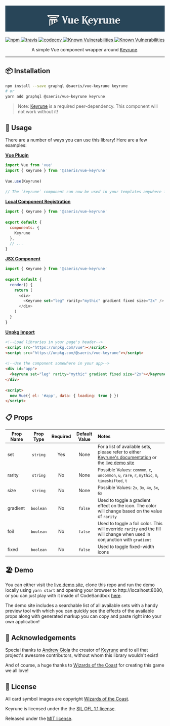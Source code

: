 <p align="center">
  <img alt="Vue Keyrune" src="https://raw.githubusercontent.com/Saeris/vue-keyrune/master/resources/header.png" style="max-width:100%;"/>
</p>
<p align="center">
  <a href="https://www.npmjs.org/package/@saeris/vue-keyrune">
    <img src="https://img.shields.io/npm/v/@saeris/vue-keyrune.svg?style=flat" alt="npm">
  </a>
  <a href="https://travis-ci.org/Saeris/vue-keyrune">
    <img src="https://travis-ci.org/Saeris/vue-keyrune.svg?branch=master" alt="travis">
  </a>
  <a href="https://codecov.io/gh/Saeris/vue-keyrune">
    <img src="https://codecov.io/gh/Saeris/vue-keyrune/branch/master/graph/badge.svg" alt="codecov"/>
  </a>
  <a href="https://snyk.io/test/github/Saeris/vue-keyrune?targetFile=package.json">
    <img src="https://snyk.io/test/github/Saeris/vue-keyrune/badge.svg?targetFile=package.json" alt="Known Vulnerabilities">
  </a>
  <a href="https://greenkeeper.io/">
    <img src="https://badges.greenkeeper.io/Saeris/vue-keyrune.svg" alt="Known Vulnerabilities" alt="greenkeeper">
  </a>
</p>
<p align="center">A simple Vue component wrapper around <a href="https://github.com/andrewgioia/Keyrune">Keyrune</a>.</p>

---

## 📦 Installation

```bash
npm install --save graphql @saeris/vue-keyrune keyrune
# or
yarn add graphql @saeris/vue-keyrune keyrune
```

> Note: [Keyrune](https://github.com/andrewgioia/Keyrune) is a required peer-dependency. This component will not work without it!

## 🔧 Usage

There are a number of ways you can use this library! Here are a few examples:

**[Vue Plugin](https://vuejs.org/v2/guide/plugins.html#Using-a-Plugin)**
```js
import Vue from 'vue'
import { Keyrune } from '@saeris/vue-keyrune'

Vue.use(Keyrune)

// The `keyrune` component can now be used in your templates anywhere in the app!
```

**[Local Component Registration](https://vuejs.org/v2/guide/components-registration.html#Local-Registration)**
```js
import { Keyrune } from '@saeris/vue-keyrune'

export default {
  components: {
    Keyrune
  },
  // ...
}
```

**[JSX Component](https://vuejs.org/v2/guide/render-function.html#JSX)**

```js
import { Keyrune } from '@saeris/vue-keyrune'

export default {
  render() {
    return (
      <div>
        <Keyrune set="leg" rarity="mythic" gradient fixed size="2x" />
      </div>
    )
  }
}
```

**[Unpkg Import](https://vuejs.org/v2/cookbook/packaging-sfc-for-npm.html#What-does-my-packaged-component-look-like)**
```html
<!--Load libraries in your page's header-->
<script src="https://unpkg.com/vue"></script>
<script src="https://unpkg.com/@saeris/vue-keyrune"></script>

<!--Use the component somewhere in your app-->
<div id="app">
  <keyrune set="leg" rarity="mythic" gradient fixed size="2x"></keyrune>
</div>

<script>
  new Vue({ el: '#app', data: { loading: true } })
</script>
```

## 📋 Props

Prop Name | Prop Type | Required | Default Value | Notes
----------|:---------:|:--------:|:-------------:|:-----
set       | `string`  | Yes      | None          | For a list of available sets, please refer to either [Keyrune's documentation](https://andrewgioia.github.io/Keyrune/icons.html) or the [live demo site](https://react-keyrune.saeris.io)
rarity     | `string`  | No       | None          | Possible Values: `common`, `c`, `uncommon`, `u`, `rare`, `r`, `mythic`, `m`, `timeshifted`, `t`
size      | `string`  | No       | None          | Possible Values: `2x`, `3x`, `4x`, `5x`, `6x`
gradient  | `boolean` | No       | `false`       | Used to toggle a gradient effect on the icon. The color will change based on the value of `rarity`
foil      | `boolean` | No       | `false`       | Used to toggle a foil color. This will override `rarity` and the fill will change when used in conjunction with `gradient`
fixed     | `boolean` | No       | `false`       | Used to toggle fixed-width icons


## 🏖️ Demo

You can either visit the [live demo site](https://vue-keyrune.saeris.io), clone this repo and run the demo locally using `yarn start` and opening your browser to http://localhost:8080, or you can just play with it inside of CodeSandbox [here](https://codesandbox.io/s/github/Saeris/vue-keyrune/tree/master/demo).

The demo site includes a searchable list of all available sets with a handy preview tool with which you can quickly see the effects of the available props along with generated markup you can copy and paste right into your own application!

## 📣 Acknowledgements

Special thanks to [Andrew Gioia](https://github.com/andrewgioia) the creator of [Keyrune](https://github.com/andrewgioia/Keyrune) and to all that project's awesome contributors, without whom this library wouldn't exist!

And of course, a huge thanks to [Wizards of the Coast](http://magicthegathering.com) for creating this game we all love!

## 🥂 License

All card symbol images are copyright [Wizards of the Coast](http://magicthegathering.com).

Keyrune is licensed under the the [SIL OFL 1.1 license](http://scripts.sil.org/OFL).

Released under the [MIT license](https://github.com/Saeris/vue-keyrune/blob/master/LICENSE.md).
